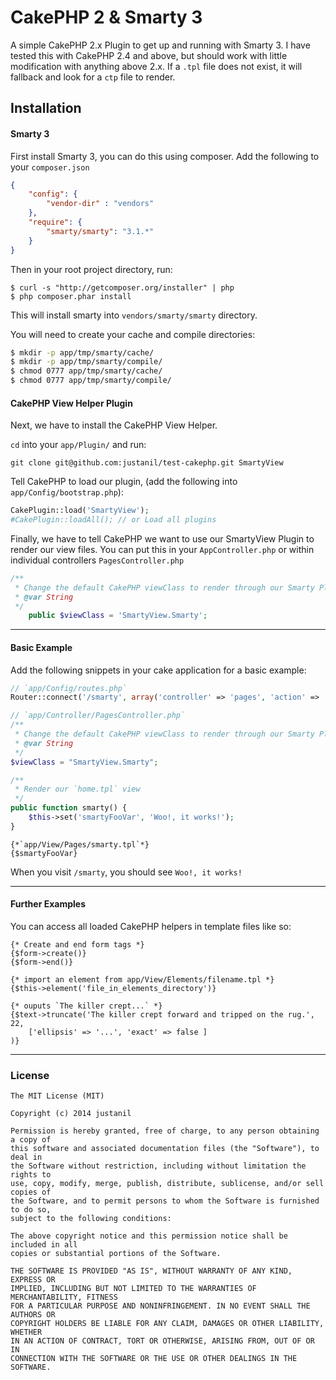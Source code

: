 CakePHP 2 & Smarty 3
================

A simple CakePHP 2.x Plugin to get up and running with Smarty 3.
I have tested this with CakePHP 2.4 and above, but should work with little modification with anything above 2.x.
If a `.tpl` file does not exist, it will fallback and look for a `ctp` file to render.  



## Installation

#### Smarty 3
First install Smarty 3, you can do this using composer.
Add the following to your `composer.json`

```json
{
	"config": {
		"vendor-dir" : "vendors"
	},
	"require": {
		"smarty/smarty": "3.1.*"
	}
}
```

Then in your root project directory, run:

    $ curl -s "http://getcomposer.org/installer" | php
	$ php composer.phar install

This will install smarty into `vendors/smarty/smarty` directory.

You will need to create your cache and compile directories:

```bash
$ mkdir -p app/tmp/smarty/cache/
$ mkdir -p app/tmp/smarty/compile/
$ chmod 0777 app/tmp/smarty/cache/
$ chmod 0777 app/tmp/smarty/compile/
```

#### CakePHP View Helper Plugin

Next, we have to install the CakePHP View Helper.

`cd` into your `app/Plugin/` and run:

    git clone git@github.com:justanil/test-cakephp.git SmartyView

Tell CakePHP to load our plugin, (add the following into `app/Config/bootstrap.php`):

```php
CakePlugin::load('SmartyView');
#CakePlugin::loadAll(); // or Load all plugins
```

Finally, we have to tell CakePHP we want to use our SmartyView Plugin to render our view files.
You can put this in your `AppController.php` or within individual controllers `PagesController.php`

```php
/**
 * Change the default CakePHP viewClass to render through our Smarty Plugin
 * @var String
 */
	public $viewClass = 'SmartyView.Smarty';
```
---

#### Basic Example

Add the following snippets in your cake application for a basic example:


```php
// `app/Config/routes.php`
Router::connect('/smarty', array('controller' => 'pages', 'action' => 'smarty'));
```

```php
// `app/Controller/PagesController.php`
/**
 * Change the default CakePHP viewClass to render through our Smarty Plugin
 * @var String
 */
$viewClass = "SmartyView.Smarty";

/**
 * Render our `home.tpl` view
 */
public function smarty() {
	$this->set('smartyFooVar', 'Woo!, it works!');
}
```

```smarty
{*`app/View/Pages/smarty.tpl`*}
{$smartyFooVar}
```

When you visit `/smarty`, you should see `Woo!, it works!`

---

#### Further Examples

You can access all loaded CakePHP helpers in template files like so:

```smarty
{* Create and end form tags *}
{$form->create()}
{$form->end()}

{* import an element from app/View/Elements/filename.tpl *}
{$this->element('file_in_elements_directory')}

{* ouputs `The killer crept...` *}
{$text->truncate('The killer crept forward and tripped on the rug.', 22,
    ['ellipsis' => '...', 'exact' => false ]
)}
```

---

### License

	The MIT License (MIT)

	Copyright (c) 2014 justanil

	Permission is hereby granted, free of charge, to any person obtaining a copy of
	this software and associated documentation files (the "Software"), to deal in
	the Software without restriction, including without limitation the rights to
	use, copy, modify, merge, publish, distribute, sublicense, and/or sell copies of
	the Software, and to permit persons to whom the Software is furnished to do so,
	subject to the following conditions:

	The above copyright notice and this permission notice shall be included in all
	copies or substantial portions of the Software.

	THE SOFTWARE IS PROVIDED "AS IS", WITHOUT WARRANTY OF ANY KIND, EXPRESS OR
	IMPLIED, INCLUDING BUT NOT LIMITED TO THE WARRANTIES OF MERCHANTABILITY, FITNESS
	FOR A PARTICULAR PURPOSE AND NONINFRINGEMENT. IN NO EVENT SHALL THE AUTHORS OR
	COPYRIGHT HOLDERS BE LIABLE FOR ANY CLAIM, DAMAGES OR OTHER LIABILITY, WHETHER
	IN AN ACTION OF CONTRACT, TORT OR OTHERWISE, ARISING FROM, OUT OF OR IN
	CONNECTION WITH THE SOFTWARE OR THE USE OR OTHER DEALINGS IN THE SOFTWARE.